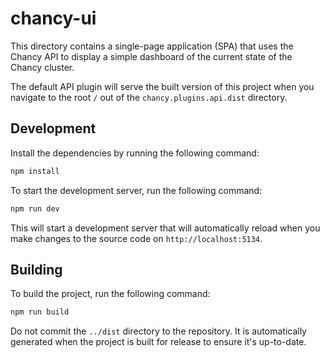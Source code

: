 # chancy-ui

This directory contains a single-page application (SPA) that uses the Chancy
API to display a simple dashboard of the current state of the Chancy cluster.

The default API plugin will serve the built version of this project when you
navigate to the root `/` out of the `chancy.plugins.api.dist` directory.

## Development

Install the dependencies by running the following command:

```bash
npm install
```

To start the development server, run the following command:

```bash
npm run dev
```

This will start a development server that will automatically reload when you
make changes to the source code on `http://localhost:5134`.

## Building

To build the project, run the following command:

```bash
npm run build
```

Do not commit the `../dist` directory to the repository. It is automatically
generated when the project is built for release to ensure it's up-to-date.
